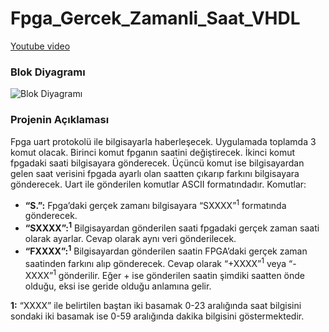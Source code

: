# Fpga_Gercek_Zamanli_Saat_VHDL

[Youtube video](https://www.youtube.com/watch?v=QN6cdpSawGo)

### Blok Diyagramı

![Blok Diyagramı](https://github.com/danego61/Fpga_Gercek_Zamanli_Saat_VHDL/blob/main/blok_diyagram%C4%B1.PNG)

### Projenin Açıklaması

Fpga uart protokolü ile bilgisayarla haberleşecek. Uygulamada toplamda 3 komut olacak. Birinci komut fpganın saatini değiştirecek. İkinci komut fpgadaki saati bilgisayara gönderecek. Üçüncü komut ise bilgisayardan gelen saat verisini fpgada ayarlı olan saatten çıkarıp farkını bilgisayara gönderecek. Uart ile gönderilen komutlar ASCII formatındadır. Komutlar:

* **“S.”:** Fpga’daki gerçek zamanı bilgisayara “SXXXX”<sup>1</sup> formatında gönderecek.
* **“SXXXX”:<sup>1</sup>** Bilgisayardan gönderilen saati fpgadaki gerçek zaman saati olarak ayarlar. Cevap olarak aynı veri gönderilecek.
* **“FXXXX”:<sup>1</sup>** Bilgisayardan gönderilen saatin FPGA’daki gerçek zaman saatinden farkını alıp gönderecek. Cevap olarak “+XXXX”<sup>1</sup> veya “-XXXX”<sup>1</sup> gönderilir. Eğer + ise gönderilen saatin şimdiki saatten önde olduğu, eksi ise geride olduğu anlamına gelir.

**1:** “XXXX” ile belirtilen baştan iki basamak 0-23 aralığında saat bilgisini sondaki iki basamak ise 0-59 aralığında dakika bilgisini göstermektedir.
